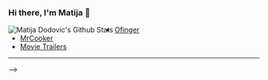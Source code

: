 ### Hi there, I'm Matija 👋

<img align="left" alt="Matija Dodovic's Github Stats" src="https://github-readme-stats.vercel.app/api?username=mdodovic&show_icons=true&hide_border=true"/>


<!--
**mdodovic/mdodovic** is a ✨ _special_ ✨ repository because its `README.md` (this file) appears on your GitHub profile.

Here are some ideas to get you started:

- 🔭 I’m currently working on ...
- 🌱 I’m currently learning ...
- 👯 I’m looking to collaborate on ...
- 🤔 I’m looking for help with ...
- 💬 Ask me about ...
- 📫 How to reach me: ...
- 😄 Pronouns: ...
- ⚡ Fun fact: ...


## I'm an Android engineer!
- 💻 Android Engineer at DomainMoney
- 🏫 Student at University of Belgrade, School of Electrical Engineering
- 🌱 I’m currently learning Kotlin and Android app development
- 👯 I’m looking to collaborate with other Android developers
- ⚡ Fun fact: I love to play chess and basketball

### Connect with me:

[<img align="left" alt="Giga99 | Twitter" width="22px" src="https://cdn.jsdelivr.net/npm/simple-icons@v3/icons/twitter.svg" />][twitter]
[<img align="left" alt="Giga99 | LinkedIn" width="22px" src="https://cdn.jsdelivr.net/npm/simple-icons@v3/icons/linkedin.svg" />][linkedin]
[<img align="left" alt="Giga99 | Instagram" width="22px" src="https://cdn.jsdelivr.net/npm/simple-icons@v3/icons/instagram.svg" />][instagram]

<br/>

### Languages and Tools:

<img align="left" alt="Kotlin" width="26px" src="https://raw.githubusercontent.com/github/explore/80688e429a7d4ef2fca1e82350fe8e3517d3494d/topics/kotlin/kotlin.png" />
<img align="left" alt="Java" width="26px" src="https://raw.githubusercontent.com/github/explore/80688e429a7d4ef2fca1e82350fe8e3517d3494d/topics/java/java.png" />
<img align="left" alt="Android" width="26px" src="https://raw.githubusercontent.com/github/explore/80688e429a7d4ef2fca1e82350fe8e3517d3494d/topics/android/android.png" />
<img align="left" alt="Flutter" width="26px" src="https://raw.githubusercontent.com/github/explore/80688e429a7d4ef2fca1e82350fe8e3517d3494d/topics/flutter/flutter.png" />
<img align="left" alt="CPP" width="26px" src="https://raw.githubusercontent.com/github/explore/80688e429a7d4ef2fca1e82350fe8e3517d3494d/topics/cpp/cpp.png" />
<img align="left" alt="Unity" width="26px" src="https://raw.githubusercontent.com/github/explore/80688e429a7d4ef2fca1e82350fe8e3517d3494d/topics/unity/unity.png" />
<img align="left" alt="Git" width="26px" src="https://raw.githubusercontent.com/github/explore/80688e429a7d4ef2fca1e82350fe8e3517d3494d/topics/git/git.png" />

<br />
<br />

---

### 📕 Latest Android Apps
<!-- APPS-LIST:START -->
- [Ofinger](https://play.google.com/store/apps/details?id=aplikacija.apl.ofinger)
- [MrCooker](https://play.google.com/store/apps/details?id=mr.cooker.mrcooker)
- [Movie Trailers](https://play.google.com/store/apps/details?id=com.mt.movietrailers)
<!-- APPS-LIST:END -->

---

[twitter]: https://twitter.com/igor_s1999
[instagram]: https://www.instagram.com/stevanoviic10/
[linkedin]: https://www.linkedin.com/in/igor-stevanovic-b5a2b3157/

-->
